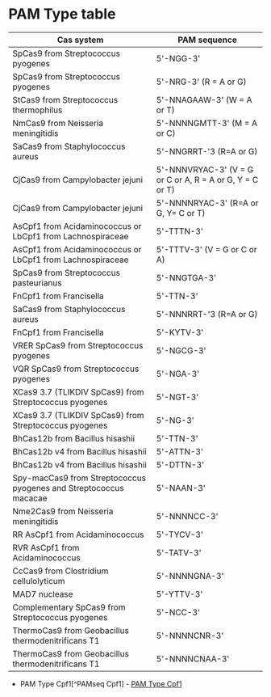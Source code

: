 # PAM Type table

Cas system                                                        | PAM sequence
------------------------------------------------------------------|------
SpCas9 from Streptococcus pyogenes                                | 5'-NGG-3'
SpCas9 from Streptococcus pyogenes                                | 5'-NRG-3' (R = A or G)
StCas9 from Streptococcus thermophilus                            | 5'-NNAGAAW-3' (W = A or T)
NmCas9 from Neisseria meningitidis                                | 5'-NNNNGMTT-3' (M = A or C)
SaCas9 from Staphylococcus aureus                                 | 5'-NNGRRT-'3 (R=A or G)
CjCas9 from Campylobacter jejuni                                  | 5'-NNNVRYAC-3' (V = G or C or A, R = A or G, Y = C or T)
CjCas9 from Campylobacter jejuni                                  | 5'-NNNNRYAC-3' (R=A or G, Y= C or T)
AsCpf1 from Acidaminococcus or LbCpf1 from Lachnospiraceae        | 5'-TTTN-3'
AsCpf1 from Acidaminococcus or LbCpf1 from Lachnospiraceae        | 5'-TTTV-3' (V = G or C or A)
SpCas9 from Streptococcus pasteurianus                            | 5'-NNGTGA-3'
FnCpf1 from Francisella                                           | 5'-TTN-3'
SaCas9 from Staphylococcus aureus                                 | 5'-NNNRRT-'3 (R=A or G)
FnCpf1 from Francisella                                           | 5'-KYTV-3'
VRER SpCas9 from Streptococcus pyogenes                           | 5'-NGCG-3'
VQR SpCas9 from Streptococcus pyogenes                            | 5'-NGA-3'
XCas9 3.7 (TLIKDIV SpCas9) from Streptococcus pyogenes            | 5'-NGT-3'
XCas9 3.7 (TLIKDIV SpCas9) from Streptococcus pyogenes            | 5'-NG-3'
BhCas12b from Bacillus hisashii                                   | 5'-TTN-3'
BhCas12b v4 from Bacillus hisashii                                | 5'-ATTN-3'
BhCas12b v4 from Bacillus hisashii                                | 5'-DTTN-3'
Spy-macCas9 from Streptococcus pyogenes and Streptococcus macacae | 5'-NAAN-3'
Nme2Cas9 from Neisseria meningitidis                              | 5'-NNNNCC-3'
RR AsCpf1 from Acidaminococcus                                    | 5'-TYCV-3'
RVR AsCpf1 from Acidaminococcus                                   | 5'-TATV-3'
CcCas9 from Clostridium cellulolyticum                            | 5'-NNNNGNA-3'
MAD7 nuclease                                                     | 5'-YTTV-3'
Complementary SpCas9 from Streptococcus pyogenes                  | 5'-NCC-3'
ThermoCas9 from Geobacillus thermodenitrificans T1                | 5'-NNNNCNR-3'
ThermoCas9 from Geobacillus thermodenitrificans T1                | 5'-NNNNCNAA-3'


   - PAM Type Cpf1[^PAMseq Cpf1] - [PAM Type Cpf1](chrome-extension://efaidnbmnnnibpcajpcglclefindmkaj/viewer.html?pdfurl=https%3A%2F%2Fwww.cell.com%2Faction%2FshowPdf%3Fpii%3DS0092-8674%252815%252901200-3&clen=2238326)
   [^PAMseq]:[(2015/09/30) - Cpf1 is added to PAM list](https://www.cell.com/cell/fulltext/S0092-8674(15)01200-3?_returnURL=https%3A%2F%2Flinkinghub.elsevier.com%2Fretrieve%2Fpii%2FS0092867415012003%3Fshowall%3Dtrue)
